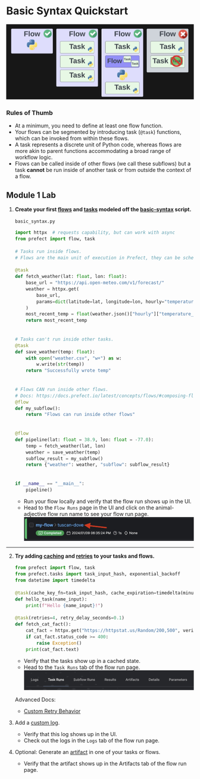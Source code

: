 # Basic Syntax Quickstart

![Alt text](images/flow_task_diagrams.png)

### Rules of Thumb
- At a minimum, you need to define at least one flow function.
- Your flows can be segmented by introducing task (`@task`) functions, which can be invoked from within these flows.
- A task represents a discrete unit of Python code, whereas flows are more akin to parent functions accommodating a broad range of workflow logic.
- Flows can be called inside of other flows (we call these subflows) but a task **cannot** be run inside of another task or from outside the context of a flow.

## Module 1 Lab

1. **Create your first [flows](https://docs.prefect.io/latest/concepts/flows/#writing-flows) and [tasks](https://docs.prefect.io/latest/concepts/tasks/#tasks-overview) modeled off the [basic-syntax](basic_syntax.py) script.**

    `basic_syntax.py`
    ```python
    import httpx  # requests capability, but can work with async
    from prefect import flow, task

    # Tasks run inside flows.
    # Flows are the main unit of execution in Prefect, they can be scheduled

    @task
    def fetch_weather(lat: float, lon: float):
        base_url = "https://api.open-meteo.com/v1/forecast/"
        weather = httpx.get(
            base_url,
            params=dict(latitude=lat, longitude=lon, hourly="temperature_2m"),
        )
        most_recent_temp = float(weather.json()["hourly"]["temperature_2m"][0])
        return most_recent_temp


    # Tasks can't run inside other tasks.
    @task
    def save_weather(temp: float):
        with open("weather.csv", "w+") as w:
            w.write(str(temp))
        return "Successfully wrote temp"


    # Flows CAN run inside other flows.
    # Docs: https://docs.prefect.io/latest/concepts/flows/#composing-flows
    @flow
    def my_subflow():
        return "Flows can run inside other flows"


    @flow
    def pipeline(lat: float = 38.9, lon: float = -77.0):
        temp = fetch_weather(lat, lon)
        weather = save_weather(temp)
        subflow_result = my_subflow()
        return {"weather": weather, "subflow": subflow_result}


    if __name__ == "__main__":
        pipeline()
    ```
    - Run your flow locally and verify that the flow run shows up in the UI. 
    - Head to the `Flow Runs` page in the UI and click on the animal-adjective flow run name to see your flow run page.
    ![Alt text](images/animal_adj.png)
---
2. **Try adding [caching](caching_tasks.py) and [retries](retries.py) to your tasks and flows.**
    ```python
    from prefect import flow, task
    from prefect.tasks import task_input_hash, exponential_backoff
    from datetime import timedelta

    @task(cache_key_fn=task_input_hash, cache_expiration=timedelta(minutes=30))
    def hello_task(name_input):
        print(f"Hello {name_input}!")
    
    @task(retries=4, retry_delay_seconds=0.1)
    def fetch_cat_fact():
        cat_fact = httpx.get("https://httpstat.us/Random/200,500", verify=False)
        if cat_fact.status_code >= 400:
            raise Exception()
        print(cat_fact.text)
    ```
    - Verify that the tasks show up in a cached state.
    - Head to the `Task Runs` tab of the flow run page.
    ![Alt text](images/flow_run_tabs.png)

    Advanced Docs:
    - [Custom Retry Behavior](https://docs.prefect.io/latest/concepts/tasks/#custom-retry-behavior)
3. Add a [custom log](custom_logs.py).
    - Verify that this log shows up in the UI.
    - Check out the logs in the `Logs` tab of the flow run page.
4. Optional: Generate an [artifact](prefect_artifact.py) in one of your tasks or flows.
    - Verify that the artifact shows up in the Artifacts tab of the flow run page.
